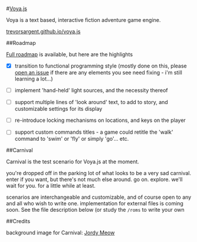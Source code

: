 #[Voya.js](http://trevorsargent.github.io/voya.js)

Voya is a text based, interactive fiction adventure game engine.

[trevorsargent.github.io/voya.js](http://trevorsargent.github.io/voya.js)

##Roadmap

[Full roadmap](https://github.com/trevorsargent/voya.js/projects/1) is available, but here are the highlights

 - [x] transition to functional programming style (mostly done on this, please [open an issue](https://github.com/trevorsargent/voya.js/issues/new) if there are any elements you see need fixing - i'm still learning a lot...)   
 - [ ] implement 'hand-held' light sources, and the necessity thereof
 - [ ] support multiple lines of 'look around' text, to add to story, and customizable settings for its display
 - [ ] re-introduce locking mechanisms on locations, and keys on the player
 - [ ] support custom commands titles - a game could retitle the 'walk' command to 'swim' or 'fly' or simply 'go'... etc.





##Carnival

Carnival is the test scenario for Voya.js at the moment.

you're dropped off in the parking lot of what looks to be a very sad carnival.  enter if you want, but there's not much else around.  go on. explore. we'll wait for you. for a little while at least.

scenarios are interchangeable and customizable, and of course open to any and all who wish to write one. implementation for external files is coming soon. See the file description below (or study the `/roms` to write your own

##Credits

background image for Carnival: [Jordy Meow](http://www.totorotimes.com/urban-exploration/nara-dreamland-abandoned-rollercoasters/)

